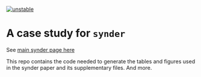 [![unstable](http://badges.github.io/stability-badges/dist/unstable.svg)](http://github.com/badges/stability-badges)

# A case study for `synder`

See [main synder page here](https://github.com/arendsee/synder)

This repo contains the code needed to generate the tables and figures used in
the synder paper and its supplementary files. And more.
